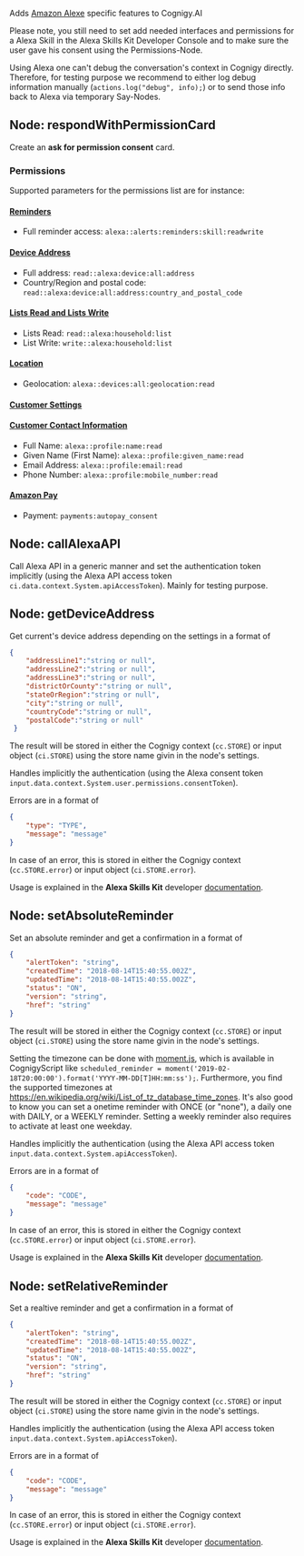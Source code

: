 Adds [Amazon Alexe](https://developer.amazon.com/docs/ask-overviews/build-skills-with-the-alexa-skills-kit.html) specific features to Cognigy.AI

Please note, you still need to set add needed interfaces and  permissions for a Alexa Skill in the Alexa Skills Kit Developer Console and to make sure the user gave his consent using the Permissions-Node.

Using Alexa one can't debug the conversation's context in Cognigy directly. Therefore, for testing purpose we recommend to either log debug information manually (`actions.log("debug", info);`) or to send those info back to Alexa via temporary Say-Nodes.

## Node: respondWithPermissionCard

Create an **ask for permission consent** card.

### Permissions

Supported parameters for the permissions list are for instance:

#### [Reminders](https://developer.amazon.com/docs/smapi/alexa-reminders-overview.html)
- Full reminder access: `alexa::alerts:reminders:skill:readwrite`
#### [Device Address](https://developer.amazon.com/docs/custom-skills/device-address-api.html)
- Full address: `read::alexa:device:all:address`
- Country/Region and postal code: `read::alexa:device:all:address:country_and_postal_code`
#### [Lists Read and Lists Write](https://developer.amazon.com/docs/custom-skills/access-the-alexa-shopping-and-to-do-lists.html)
- Lists Read: `read::alexa:household:list`
- List Write: `write::alexa:household:list`
#### [Location](https://developer.amazon.com/docs/custom-skills/location-services-for-alexa-skills.html)
- Geolocation: `alexa::devices:all:geolocation:read`
#### [Customer Settings](https://developer.amazon.com/docs/smapi/alexa-settings-api-reference.html)
#### [Customer Contact Information](https://developer.amazon.com/docs/custom-skills/request-customer-contact-information-for-use-in-your-skill.html)
- Full Name: `alexa::profile:name:read`
- Given Name (First Name): `alexa::profile:given_name:read`
- Email Address: `alexa::profile:email:read`
- Phone Number: `alexa::profile:mobile_number:read`
#### [Amazon Pay](https://developer.amazon.com/docs/amazon-pay/integrate-skill-with-amazon-pay-v2.html)
- Payment: `payments:autopay_consent`

## Node: callAlexaAPI

Call Alexa API in a generic manner and set the authentication token implicitly (using the Alexa API access token `ci.data.context.System.apiAccessToken`). Mainly for testing purpose.

## Node: getDeviceAddress

Get current's device address depending on the settings in a format of

```json
{
    "addressLine1":"string or null",
    "addressLine2":"string or null",
    "addressLine3":"string or null",
    "districtOrCounty":"string or null",
    "stateOrRegion":"string or null",
    "city":"string or null",
    "countryCode":"string or null",
    "postalCode":"string or null"
 }

```

The result will be stored in either the Cognigy context (`cc.STORE`) or input object (`ci.STORE`) using the store name givin in the node's settings.

Handles implicitly the authentication (using the Alexa consent token `input.data.context.System.user.permissions.consentToken`).

Errors are in a format of 

```json
{
    "type": "TYPE",
    "message": "message"
}
```

In case of an error, this is stored in either the Cognigy context (`cc.STORE.error`) or input object (`ci.STORE.error`). 


Usage is explained in the  **Alexa Skills Kit** developer [documentation](https://developer.amazon.com/docs/custom-skills/device-address-api.html).

## Node: setAbsoluteReminder

Set an absolute reminder and get a confirmation in a format of

```json
{
    "alertToken": "string",
    "createdTime": "2018-08-14T15:40:55.002Z",
    "updatedTime": "2018-08-14T15:40:55.002Z",
    "status": "ON",
    "version": "string",
    "href": "string"
}
```

The result will be stored in either the Cognigy context (`cc.STORE`) or input object (`ci.STORE`) using the store name givin in the node's settings.

Setting the timezone can be done with [moment.js](https://momentjs.com/), which is available in CognigyScript like `scheduled_reminder = moment('2019-02-18T20:00:00').format('YYYY-MM-DD[T]HH:mm:ss');`. Furthermore, you find the supported timezones at https://en.wikipedia.org/wiki/List_of_tz_database_time_zones. It's also good to know you can set a onetime reminder with ONCE (or "none"), a daily one with DAILY, or a WEEKLY reminder. Setting a weekly reminder also requires to activate at least one weekday.

Handles implicitly the authentication (using the Alexa API access token `input.data.context.System.apiAccessToken`).

Errors are in a format of 

```json
{
    "code": "CODE",
    "message": "message"
}
```

In case of an error, this is stored in either the Cognigy context (`cc.STORE.error`) or input object (`ci.STORE.error`). 

Usage is explained in the  **Alexa Skills Kit** developer [documentation](https://developer.amazon.com/docs/smapi/alexa-reminders-overview.html).


## Node: setRelativeReminder

Set a realtive reminder and get a confirmation in a format of

```json
{
    "alertToken": "string",
    "createdTime": "2018-08-14T15:40:55.002Z",
    "updatedTime": "2018-08-14T15:40:55.002Z",
    "status": "ON",
    "version": "string",
    "href": "string"
}
```

The result will be stored in either the Cognigy context (`cc.STORE`) or input object (`ci.STORE`) using the store name givin in the node's settings.

Handles implicitly the authentication (using the Alexa API access token `input.data.context.System.apiAccessToken`).

Errors are in a format of 

```json
{
    "code": "CODE",
    "message": "message"
}
```

In case of an error, this is stored in either the Cognigy context (`cc.STORE.error`) or input object (`ci.STORE.error`). 

Usage is explained in the  **Alexa Skills Kit** developer [documentation](https://developer.amazon.com/docs/smapi/alexa-reminders-overview.html).
